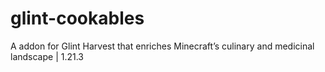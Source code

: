 # glint-cookables
A addon for Glint Harvest that enriches Minecraft’s culinary and medicinal landscape | 1.21.3
